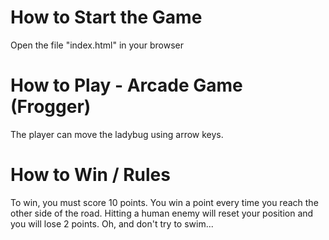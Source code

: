 How to Start the Game
===============================
Open the file "index.html" in your browser


How to Play - Arcade Game (Frogger)
===============================
The player can move the ladybug using arrow keys.


How to Win / Rules
===============================
To win, you must score 10 points. You win a point every time you reach the other side of the road. Hitting a human enemy will reset your position and you will lose 2 points. Oh, and don't try to swim...

